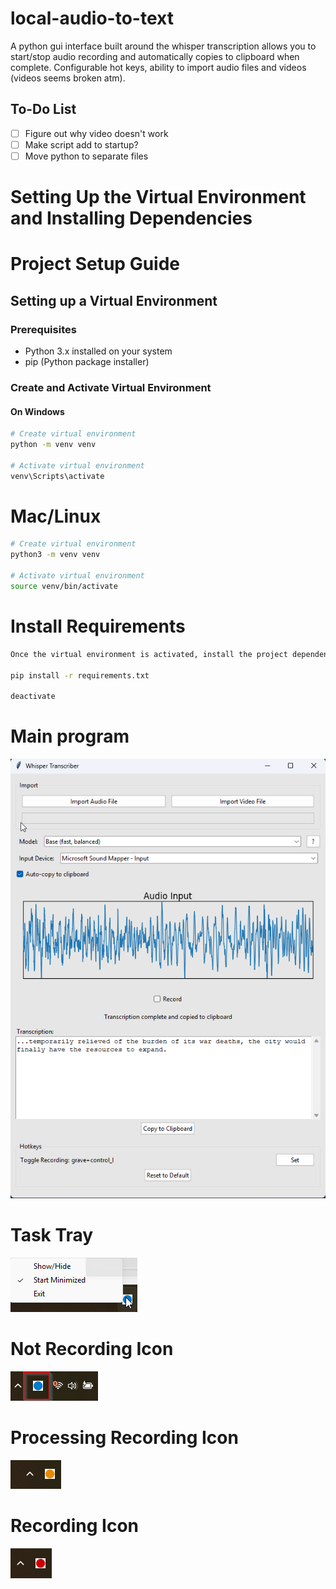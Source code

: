 # local-audio-to-text
A python gui interface built around the whisper transcription allows you to start/stop audio recording and automatically copies to clipboard when complete. Configurable hot keys, ability to import audio files and videos (videos seems broken atm).


## To-Do List

- [ ] Figure out why video doesn't work
- [ ] Make script add to startup?
- [ ] Move python to separate files

# Setting Up the Virtual Environment and Installing Dependencies

# Project Setup Guide

## Setting up a Virtual Environment

### Prerequisites
- Python 3.x installed on your system
- pip (Python package installer)

### Create and Activate Virtual Environment

#### On Windows
```bash
# Create virtual environment
python -m venv venv

# Activate virtual environment
venv\Scripts\activate
```


# Mac/Linux
```bash
# Create virtual environment
python3 -m venv venv

# Activate virtual environment
source venv/bin/activate
```


# Install Requirements
```bash
Once the virtual environment is activated, install the project dependencies:

pip install -r requirements.txt

deactivate
```


# Main program
![App Screenshot](Images/app_screenshot.png)

# Task Tray
![Task Tray](Images/task_tray_options.png)

# Not Recording Icon
![Not Recording Icon](Images/tray_icon_not_recording.png)

# Processing Recording Icon
![Processing Recording Icon](Images/tray_icon_processing.png)

# Recording Icon
![Recording Icon](Images/tray_icon_recording.png)
